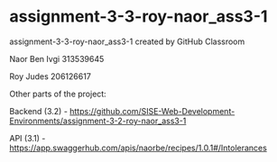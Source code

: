 # assignment-3-3-roy-naor_ass3-1
assignment-3-3-roy-naor_ass3-1 created by GitHub Classroom

Naor Ben Ivgi 313539645

Roy Judes 206126617


Other parts of the project:

Backend (3.2) - https://github.com/SISE-Web-Development-Environments/assignment-3-2-roy-naor_ass3-1

API (3.1) - https://app.swaggerhub.com/apis/naorbe/recipes/1.0.1#/Intolerances
